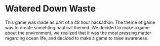 # Watered Down Waste
This game was made as part of a 48 hour hackathon. The theme of game was to create somehting nautical themed. We decided to make a game about the environment, we realized that it was the most pressing matter regarding ocean life, and decided to make a game to raise awareness.
